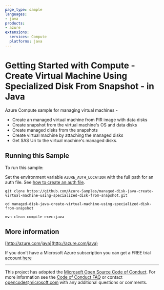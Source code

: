 ```yaml
---
page_type: sample
languages:
- java
products:
- azure
extensions:
  services: Compute
  platforms: java
---
```


# Getting Started with Compute - Create Virtual Machine Using Specialized Disk From Snapshot - in Java #


  Azure Compute sample for managing virtual machines -
   - Create an managed virtual machine from PIR image with data disks
   - Create snapshot from the virtual machine's OS and data disks
   - Create managed disks from the snapshots
   - Create virtual machine by attaching the managed disks
   - Get SAS Uri to the virtual machine's managed disks.
 

## Running this Sample ##

To run this sample:

Set the environment variable `AZURE_AUTH_LOCATION` with the full path for an auth file. See [how to create an auth file](https://github.com/Azure/azure-libraries-for-java/blob/master/AUTH.md).

    git clone https://github.com/Azure-Samples/managed-disk-java-create-virtual-machine-using-specialized-disk-from-snapshot.git

    cd managed-disk-java-create-virtual-machine-using-specialized-disk-from-snapshot

    mvn clean compile exec:java

## More information ##

[http://azure.com/java](http://azure.com/java)

If you don't have a Microsoft Azure subscription you can get a FREE trial account [here](http://go.microsoft.com/fwlink/?LinkId=330212)

---

This project has adopted the [Microsoft Open Source Code of Conduct](https://opensource.microsoft.com/codeofconduct/). For more information see the [Code of Conduct FAQ](https://opensource.microsoft.com/codeofconduct/faq/) or contact [opencode@microsoft.com](mailto:opencode@microsoft.com) with any additional questions or comments.